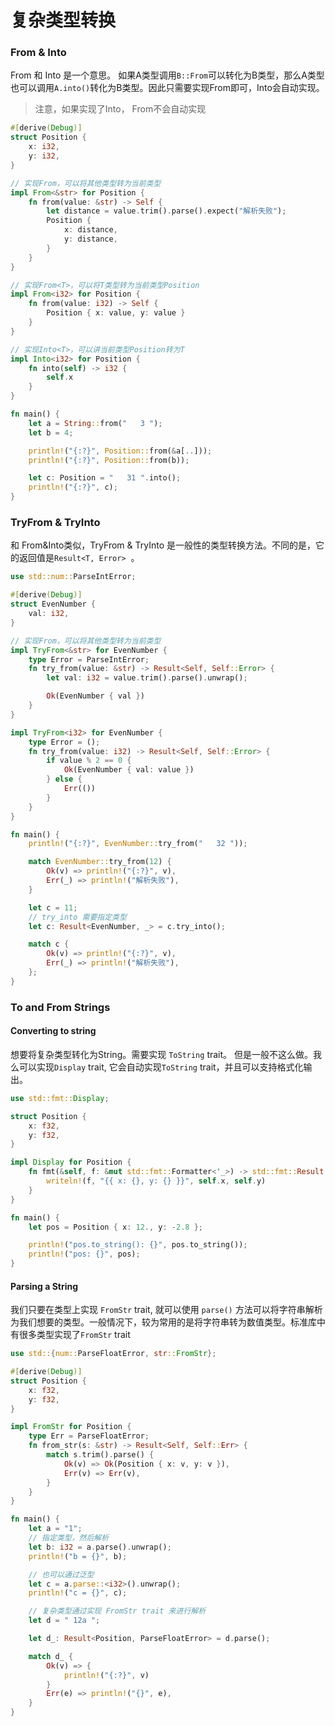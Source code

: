 # 复杂类型转换



### From & Into

From 和 Into 是一个意思。 如果A类型调用`B::From`可以转化为B类型，那么A类型也可以调用`A.into()`转化为B类型。因此只需要实现From即可，Into会自动实现。

> 注意，如果实现了Into， From不会自动实现

```rust
#[derive(Debug)]
struct Position {
    x: i32,
    y: i32,
}

// 实现From，可以将其他类型转为当前类型
impl From<&str> for Position {
    fn from(value: &str) -> Self {
        let distance = value.trim().parse().expect("解析失败");
        Position {
            x: distance,
            y: distance,
        }
    }
}

// 实现From<T>，可以将T类型转为当前类型Position
impl From<i32> for Position {
    fn from(value: i32) -> Self {
        Position { x: value, y: value }
    }
}

// 实现Into<T>，可以讲当前类型Position转为T
impl Into<i32> for Position {
    fn into(self) -> i32 {
        self.x
    }
}

fn main() {
    let a = String::from("   3 ");
    let b = 4;

    println!("{:?}", Position::from(&a[..]));
    println!("{:?}", Position::from(b));

    let c: Position = "   31 ".into();
    println!("{:?}", c);
}

```



### TryFrom & TryInto

和 From&Into类似，TryFrom & TryInto 是一般性的类型转换方法。不同的是，它的返回值是`Result<T, Error>`  。

```rust
use std::num::ParseIntError;

#[derive(Debug)]
struct EvenNumber {
    val: i32,
}

// 实现From，可以将其他类型转为当前类型
impl TryFrom<&str> for EvenNumber {
    type Error = ParseIntError;
    fn try_from(value: &str) -> Result<Self, Self::Error> {
        let val: i32 = value.trim().parse().unwrap();

        Ok(EvenNumber { val })
    }
}

impl TryFrom<i32> for EvenNumber {
    type Error = ();
    fn try_from(value: i32) -> Result<Self, Self::Error> {
        if value % 2 == 0 {
            Ok(EvenNumber { val: value })
        } else {
            Err(())
        }
    }
}

fn main() {
    println!("{:?}", EvenNumber::try_from("   32 "));

    match EvenNumber::try_from(12) {
        Ok(v) => println!("{:?}", v),
        Err(_) => println!("解析失败"),
    }

    let c = 11;
    // try_into 需要指定类型
    let c: Result<EvenNumber, _> = c.try_into();

    match c {
        Ok(v) => println!("{:?}", v),
        Err(_) => println!("解析失败"),
    };
}
```



### To and From Strings



#### Converting to string

想要将复杂类型转化为String。需要实现 `ToString` trait。 但是一般不这么做。我么可以实现`Display` trait, 它会自动实现`ToString` trait，并且可以支持格式化输出。

```rust
use std::fmt::Display;

struct Position {
    x: f32,
    y: f32,
}

impl Display for Position {
    fn fmt(&self, f: &mut std::fmt::Formatter<'_>) -> std::fmt::Result {
        writeln!(f, "{{ x: {}, y: {} }}", self.x, self.y)
    }
}

fn main() {
    let pos = Position { x: 12., y: -2.8 };

    println!("pos.to_string(): {}", pos.to_string());
    println!("pos: {}", pos);
}

```



#### Parsing a String

我们只要在类型<T>上实现 `FromStr` trait, 就可以使用 `parse()` 方法可以将字符串解析为我们想要的类型<T>。一般情况下，较为常用的是将字符串转为数值类型。标准库中有很多类型实现了`FromStr` trait

```rust
use std::{num::ParseFloatError, str::FromStr};

#[derive(Debug)]
struct Position {
    x: f32,
    y: f32,
}

impl FromStr for Position {
    type Err = ParseFloatError;
    fn from_str(s: &str) -> Result<Self, Self::Err> {
        match s.trim().parse() {
            Ok(v) => Ok(Position { x: v, y: v }),
            Err(v) => Err(v),
        }
    }
}

fn main() {
    let a = "1";
    // 指定类型，然后解析
    let b: i32 = a.parse().unwrap();
    println!("b = {}", b);

    // 也可以通过泛型
    let c = a.parse::<i32>().unwrap();
    println!("c = {}", c);

    // 复杂类型通过实现 FromStr trait 来进行解析
    let d = " 12a ";

    let d_: Result<Position, ParseFloatError> = d.parse();

    match d_ {
        Ok(v) => {
            println!("{:?}", v)
        }
        Err(e) => println!("{}", e),
    }
}

```


